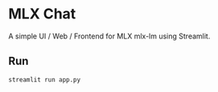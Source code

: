 # MLX Chat

A simple UI / Web / Frontend for MLX mlx-lm using Streamlit.

## Run

```shell
streamlit run app.py
```